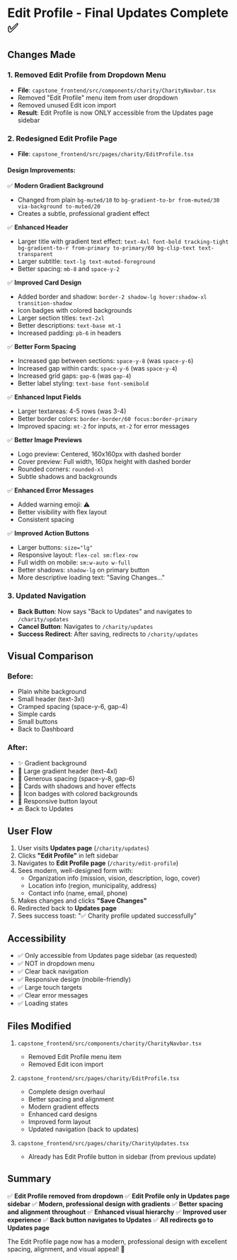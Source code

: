 # Edit Profile - Final Updates Complete ✅

## Changes Made

### 1. **Removed Edit Profile from Dropdown Menu**
- **File**: `capstone_frontend/src/components/charity/CharityNavbar.tsx`
- Removed "Edit Profile" menu item from user dropdown
- Removed unused Edit icon import
- **Result**: Edit Profile is now ONLY accessible from the Updates page sidebar

### 2. **Redesigned Edit Profile Page**
- **File**: `capstone_frontend/src/pages/charity/EditProfile.tsx`

#### Design Improvements:
✅ **Modern Gradient Background**
- Changed from plain `bg-muted/10` to `bg-gradient-to-br from-muted/30 via-background to-muted/20`
- Creates a subtle, professional gradient effect

✅ **Enhanced Header**
- Larger title with gradient text effect: `text-4xl font-bold tracking-tight bg-gradient-to-r from-primary to-primary/60 bg-clip-text text-transparent`
- Larger subtitle: `text-lg text-muted-foreground`
- Better spacing: `mb-8` and `space-y-2`

✅ **Improved Card Design**
- Added border and shadow: `border-2 shadow-lg hover:shadow-xl transition-shadow`
- Icon badges with colored backgrounds
- Larger section titles: `text-2xl`
- Better descriptions: `text-base mt-1`
- Increased padding: `pb-6` in headers

✅ **Better Form Spacing**
- Increased gap between sections: `space-y-8` (was `space-y-6`)
- Increased gap within cards: `space-y-6` (was `space-y-4`)
- Increased grid gaps: `gap-6` (was `gap-4`)
- Better label styling: `text-base font-semibold`

✅ **Enhanced Input Fields**
- Larger textareas: 4-5 rows (was 3-4)
- Better border colors: `border-border/60 focus:border-primary`
- Improved spacing: `mt-2` for inputs, `mt-2` for error messages

✅ **Better Image Previews**
- Logo preview: Centered, 160x160px with dashed border
- Cover preview: Full width, 160px height with dashed border
- Rounded corners: `rounded-xl`
- Subtle shadows and backgrounds

✅ **Enhanced Error Messages**
- Added warning emoji: ⚠️
- Better visibility with flex layout
- Consistent spacing

✅ **Improved Action Buttons**
- Larger buttons: `size="lg"`
- Responsive layout: `flex-col sm:flex-row`
- Full width on mobile: `sm:w-auto w-full`
- Better shadows: `shadow-lg` on primary button
- More descriptive loading text: "Saving Changes..."

### 3. **Updated Navigation**
- **Back Button**: Now says "Back to Updates" and navigates to `/charity/updates`
- **Cancel Button**: Navigates to `/charity/updates`
- **Success Redirect**: After saving, redirects to `/charity/updates`

## Visual Comparison

### Before:
- Plain white background
- Small header (text-3xl)
- Cramped spacing (space-y-6, gap-4)
- Simple cards
- Small buttons
- Back to Dashboard

### After:
- ✨ Gradient background
- 🎨 Large gradient header (text-4xl)
- 📏 Generous spacing (space-y-8, gap-6)
- 💎 Cards with shadows and hover effects
- 🎯 Icon badges with colored backgrounds
- 📱 Responsive button layout
- 🔙 Back to Updates

## User Flow

1. User visits **Updates page** (`/charity/updates`)
2. Clicks **"Edit Profile"** in left sidebar
3. Navigates to **Edit Profile page** (`/charity/edit-profile`)
4. Sees modern, well-designed form with:
   - Organization info (mission, vision, description, logo, cover)
   - Location info (region, municipality, address)
   - Contact info (name, email, phone)
5. Makes changes and clicks **"Save Changes"**
6. Redirected back to **Updates page**
7. Sees success toast: "✅ Charity profile updated successfully"

## Accessibility

- ✅ Only accessible from Updates page sidebar (as requested)
- ✅ NOT in dropdown menu
- ✅ Clear back navigation
- ✅ Responsive design (mobile-friendly)
- ✅ Large touch targets
- ✅ Clear error messages
- ✅ Loading states

## Files Modified

1. `capstone_frontend/src/components/charity/CharityNavbar.tsx`
   - Removed Edit Profile menu item
   - Removed Edit icon import

2. `capstone_frontend/src/pages/charity/EditProfile.tsx`
   - Complete design overhaul
   - Better spacing and alignment
   - Modern gradient effects
   - Enhanced card designs
   - Improved form layout
   - Updated navigation (back to updates)

3. `capstone_frontend/src/pages/charity/CharityUpdates.tsx`
   - Already has Edit Profile button in sidebar (from previous update)

## Summary

✅ **Edit Profile removed from dropdown**
✅ **Edit Profile only in Updates page sidebar**
✅ **Modern, professional design with gradients**
✅ **Better spacing and alignment throughout**
✅ **Enhanced visual hierarchy**
✅ **Improved user experience**
✅ **Back button navigates to Updates**
✅ **All redirects go to Updates page**

The Edit Profile page now has a modern, professional design with excellent spacing, alignment, and visual appeal! 🎉
